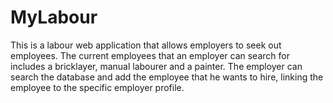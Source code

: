 # MyLabour
This is a labour web application that allows employers to seek out employees. The current employees that an employer can search for includes a bricklayer, manual labourer and a painter. The employer can search the database and add the employee that he wants to hire, linking the employee to the specific employer profile.
